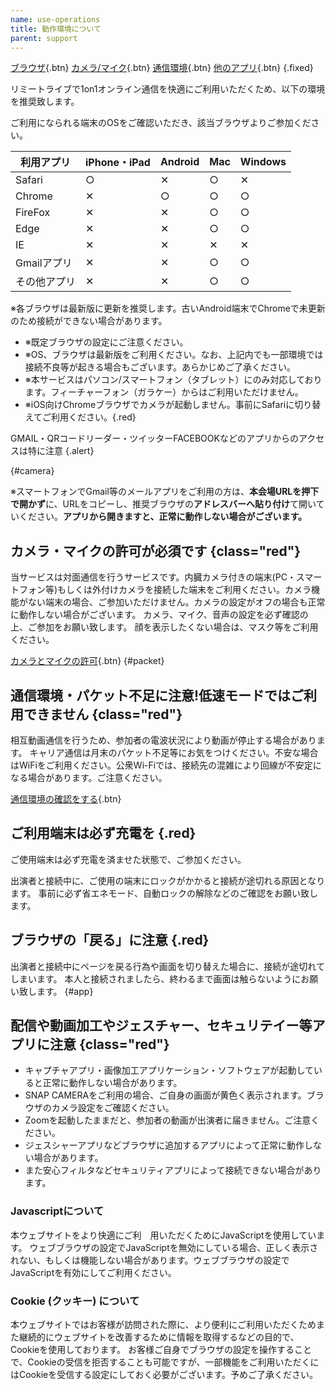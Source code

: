 ```yaml
---
name: use-operations
title: 動作環境について
parent: support
---
```


[ブラウザ](/support/use-operations){.btn} [カメラ/マイク](#camera){.btn} [通信環境](#packet){.btn} [他のアプリ](#app){.btn} {.fixed}

リミートライブで1on1オンライン通信を快適にご利用いただくため、以下の環境を推奨致します。

ご利用になられる端末のOSをご確認いただき、該当ブラウザよりご参加ください。

| 利用アプリ | iPhone・iPad | Android | Mac | Windows |
| - | - | - | - | - |
| Safari | ○ | ✕ | ○ | ✕ |
| Chrome | ✕ | ○ | ○ | ○ |
| FireFox | ✕ | ✕ | ○ | ○ |
| Edge | ✕ | ✕ | ○ | ○ |
| IE | ✕ | ✕ | ✕ | ✕ |
| Gmailアプリ | ✕ | ✕ | ○ | ○ |
| その他アプリ | ✕ | ✕ | ○ | ○ 

※各ブラウザは最新版に更新を推奨します。古いAndroid端末でChromeで未更新のため接続ができない場合があります。

- ※既定ブラウザの設定にご注意ください。
- ※OS、ブラウザは最新版をご利用ください。なお、上記内でも一部環境では接続不良等が起きる場合もございます。あらかじめご了承ください。
- ※本サービスはパソコン/スマートフォン（タブレット）にのみ対応しております。フィーチャーフォン（ガラケー）からはご利用いただけません。
- ※iOS向けChromeブラウザでカメラが起動しません。事前にSafariに切り替えてご利用ください。{.red}

GMAIL・QRコードリーダー・ツイッターFACEBOOKなどのアプリからのアクセスは特に注意 {.alert}

{#camera}

※スマートフォンでGmail等のメールアプリをご利用の方は、**本会場URLを押下で開かず**に、URLをコピーし、推奨ブラウザの**アドレスバーへ貼り付け**て開いていください。**アプリから開きますと、正常に動作しない場合がございます。**

## カメラ・マイクの許可が必須です {class="red"}
当サービスは対面通信を行うサービスです。内臓カメラ付きの端末(PC・スマートフォン等)もしくは外付けカメラを接続した端末をご利用ください。<span class="red">カメラ機能がない端末の場合、ご参加いただけません。カメラの設定がオフの場合も正常に動作しない場合がございます。</span>
カメラ、マイク、音声の設定を必ず確認の上、ご参加をお願い致します。
顔を表示したくない場合は、マスク等をご利用ください。

[カメラとマイクの許可](/support/camera-mic){.btn}
{#packet}

## 通信環境・パケット不足に注意!低速モードではご利用できません  {class="red"}
相互動画通信を行うため、参加者の電波状況により動画が停止する場合があります。
キャリア通信は月末のパケット不足等にお気をつけください。不安な場合はWiFiをご利用ください。公衆Wi-Fiでは、接続先の混雑により回線が不安定になる場合があります。ご注意ください。

[通信環境の確認をする](https://speedtest.gate02.ne.jp/){.btn}

## ご利用端末は必ず充電を {.red}
ご使用端末は必ず充電を済ませた状態で、ご参加ください。

出演者と接続中に、ご使用の端末にロックがかかると接続が途切れる原因となります。 事前に必ず省エネモード、自動ロックの解除などのご確認をお願い致します。
## ブラウザの「戻る」に注意 {.red}
出演者と接続中にページを戻る行為や画面を切り替えた場合に、接続が途切れてしまいます。 本人と接続されましたら、終わるまで画面は触らないようにお願い致します。
{#app}

## 配信や動画加工やジェスチャー、セキュリテイー等アプリに注意 {class="red"}
- キャプチャアプリ・画像加工アプリケーション・ソフトウェアが起動していると正常に動作しない場合があります。
- SNAP CAMERAをご利用の場合、ご自身の画面が黄色く表示されます。ブラウザのカメラ設定をご確認ください。
- Zoomを起動したままだと、参加者の動画が出演者に届きません。ご注意ください。
- ジェスシャーアプリなどブラウザに追加するアプリによって正常に動作しない場合があります。
- また安心フィルタなどセキュリティアプリによって接続できない場合があります。

### Javascriptについて
本ウェブサイトをより快適にご利　用いただくためにJavaScriptを使用しています。 ウェブブラウザの設定でJavaScriptを無効にしている場合、正しく表示されない、もしくは機能しない場合があります。ウェブブラウザの設定でJavaScriptを有効にしてご利用ください。

### Cookie (クッキー) について
本ウェブサイトではお客様が訪問された際に、より便利にご利用いただくためまた継続的にウェブサイトを改善するために情報を取得するなどの目的で、Cookieを使用しております。 お客様ご自身でブラウザの設定を操作することで、Cookieの受信を拒否することも可能ですが、一部機能をご利用いただくにはCookieを受信する設定にしておく必要がございます。予めご了承ください。